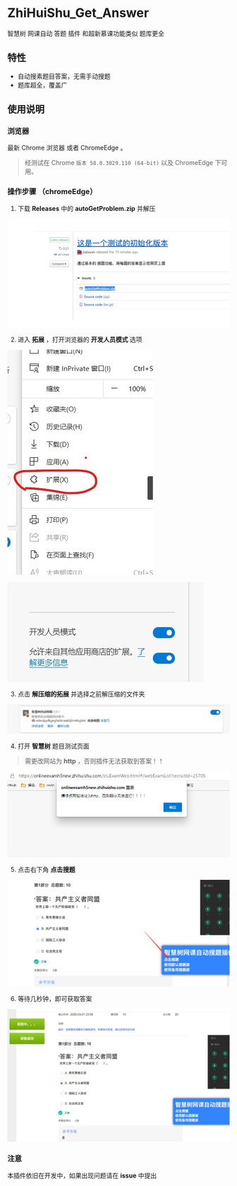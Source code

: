 # ZhiHuiShu_Get_Answer
智慧树 网课自动 答题 插件 和超新慕课功能类似 题库更全
## 特性

- 自动搜素题目答案，无需手动搜题
- 题库超全，覆盖广


## 使用说明

### 浏览器

最新 Chrome 浏览器 或者 ChromeEdge 。

> 经测试在 Chrome `版本 58.0.3029.110 (64-bit)` 以及 ChromeEdge 下可用。

### 操作步骤 （chromeEdge）

1. 下载 **Releases** 中的 **autoGetProblem.zip** 并解压

![img](8.jpg)

2. 进入 **拓展** ，打开浏览器的 **开发人员模式** 选项

![img](4.jpg)

![img](5.jpg)

3. 点击 **解压缩的拓展** 并选择之前解压缩的文件夹

![img](6.jpg)

4. 打开 **智慧树** 题目测试页面

> 需更改网站为 **http** ，否则插件无法获取到答案！！

![img](1.png)

5. 点击右下角 **点击搜题**

![img](2.png)


6. 等待几秒钟，即可获取答案

![img](3.jpg)

### 注意

本插件依旧在开发中，如果出现问题请在 **issue** 中提出 